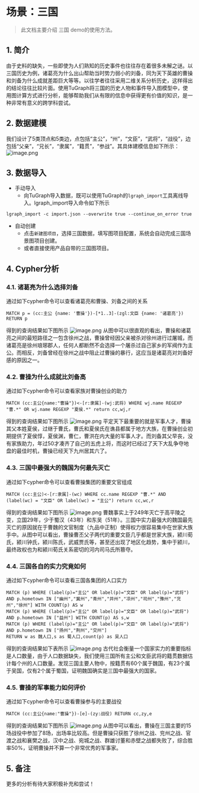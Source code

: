 # 场景：三国

> 此文档主要介绍 三国 demo的使用方法。

## 1. 简介
由于史料的缺失，一些即使为人们熟知的历史事件也往往存在着很多未解之谜。以三国历史为例，诸葛亮为什么出山帮助当时势力弱小的刘备，同为天下英雄的曹操和刘备为什么成就差距巨大等等。以往学者往往采用二维关系分析历史，这样得出的结论往往比较片面。使用TuGraph将三国的历史人物和事件导入图模型中，使用图计算方式进行分析，能够帮助我们从有限的信息中获得更有价值的知识，是一种非常有意义的跨学科尝试。
## 2. 数据建模
我们设计了5类顶点和5类边，点包括“主公”，“州”，“文臣”，“武将”，“战役”，边包括“父亲”，“兄长”，“隶属”，“籍贯”，“参战”。其具体建模信息如下所示：
![image.png](../../../../images/three-kingdoms-schema.png)
## 3. 数据导入
- 手动导入
    - 向TuGraph导入数据，既可以使用TuGraph的`lgraph_import`工具离线导入。lgraph_import导入命令如下所示
```shell
lgraph_import -c import.json --overwrite true --continue_on_error true
```
- 自动创建
    - 点击`新建图项目`，选择三国数据，填写图项目配置，系统会自动完成三国场景图项目创建。
    - 或者直接使用产品自带的三国图项目。
## 4. Cypher分析
### 4.1. 诸葛亮为什么选择刘备
通过如下cypher命令可以查看诸葛亮和曹操、刘备之间的关系
```cypher
MATCH p = (cc:主公 {name: '曹操'})-[*1..3]-(zgl:文臣 {name: '诸葛亮'}) RETURN p
```
得到的查询结果如下图所示
![image.png](../../../../images/three-kingdoms-cypher1.png)
从图中可以很直观的看出，曹操和诸葛亮之间的最短路径之一包含徐州之战，曹操曾经因父亲被杀对徐州进行过屠城，而诸葛亮是徐州琅琊郡人，任何人都断然不会选择一个屠杀过自己家乡的军阀作为主公。而相反，刘备曾经在徐州之战中阻止过曹操的暴行，这应当是诸葛亮对刘备好感的原因之一。

### 4.2. 曹操为什么成就比刘备高
通过如下cypher命令可以查看家族对曹操创业的助力
```cypher
MATCH (cc:主公{name:"曹操"})<-[r:隶属]-(wj:武将) WHERE wj.name REGEXP "曹.*" OR wj.name REGEXP "夏侯.*" return cc,wj,r
```
得到的查询结果如下图所示
![image.png](../../../../images/three-kingdoms-cypher2.png)
平定天下最重要的就是军事人才，曹操其父本姓夏侯，过继于曹氏，曹氏和夏侯氏在谯县都属于地方大族，在曹操创业初期提供了夏侯惇，夏侯渊，曹仁，曹洪在内大量的军事人才。而刘备其父早丧，没有家族助力，年过50才凑齐了自己的五虎上将，而这时已经过了天下大乱争夺地盘的最佳时机，曹操已经天下九州居其六了。

### 4.3. 三国中最强大的魏国为何最先灭亡
通过如下cypher命令可以查看曹操集团的重要文官组成
```cypher
MATCH (cc:主公)<-[r:隶属]-(wc) WHERE cc.name REGEXP "曹.*" AND (label(wc) = "文臣" OR label(wc) = "主公") return cc,wc,r
```
得到的查询结果如下图所示
![image.png](../../../../images/three-kingdoms-cypher3.png)
曹魏事实上于249年灭亡于高平陵之变，立国29年，少于蜀汉（43年）和东吴（51年）。三国中实力最强大的魏国最先灭亡的原因就在于曹魏的文官制度（九品中正制）使得权力很容易集中在世家大族手中。从图中可以看出，曹操曹丕父子两代的重要文臣几乎都是世家大族，颍川荀氏，颍川钟氏，颍川陈氏，武威贾氏等，甚至还出现了地区化趋势，集中于颍川，最终政权也为和颍川荀氏关系密切的河内司马氏所篡夺。

### 4.4. 三国各自的实力究竟如何
通过如下cypher命令可以查看三国各集团的人口实力
```cypher
MATCH (p) WHERE (label(p)="主公" OR label(p)="文臣" OR label(p)="武将") AND p.hometown IN ["幽州","冀州","青州","并州","凉州","司州","豫州","兖州","徐州"] WITH COUNT(p) AS w
MATCH (p) WHERE (label(p)="主公" OR label(p)="文臣" OR label(p)="武将") AND p.hometown IN ["益州"] WITH COUNT(p) AS s,w
MATCH (p) WHERE (label(p)="主公" OR label(p)="文臣" OR label(p)="武将") AND p.hometown IN ["扬州","荆州","交州"]
RETURN w as 魏人口,s as 蜀人口,count(p) as 吴人口
```
得到的查询结果如下表所示
![image.png](../../../../images/three-kingdoms-cypher4.png)
古代社会衡量一个国家实力的重要指标是人口数量，由于人口数据缺失，我们使用三国所有主公和文臣武将的籍贯数据估计每个州的人口数量。发现三国主要人物中，按籍贯有60个属于魏国，有23个属于吴国，仅有2个属于蜀国，证明魏国确实是三国中最强大的国家。

### 4.5. 曹操的军事能力如何评价
通过如下cypher命令可以查看曹操参与的主要战役
```cypher
MATCH (cc:主公{name:"曹操"})-[e]-(zy:战役) RETURN cc,zy,e
```
得到的查询结果如下图所示
![image.png](../../../../images/three-kingdoms-cypher5.png)
从图中可以看出，曹操在三国主要的15场战役中参加了8场，出场率比较高。但是曹操只获胜了徐州之战、兖州之战、官渡之战和襄樊之战，汉中之战、宛城之战、群雄讨董和赤壁之战都失败了，综合胜率50%，证明曹操并不算一个非常优秀的军事家。

## 5. 备注
更多的分析有待大家积极补充和尝试！